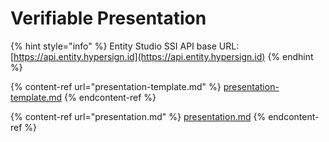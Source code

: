 # Verifiable Presentation

{% hint style="info" %}
Entity Studio SSI API base URL: [https://api.entity.hypersign.id](https://api.entity.hypersign.id)
{% endhint %}

{% content-ref url="presentation-template.md" %}
[presentation-template.md](presentation-template.md)
{% endcontent-ref %}

{% content-ref url="presentation.md" %}
[presentation.md](presentation.md)
{% endcontent-ref %}
